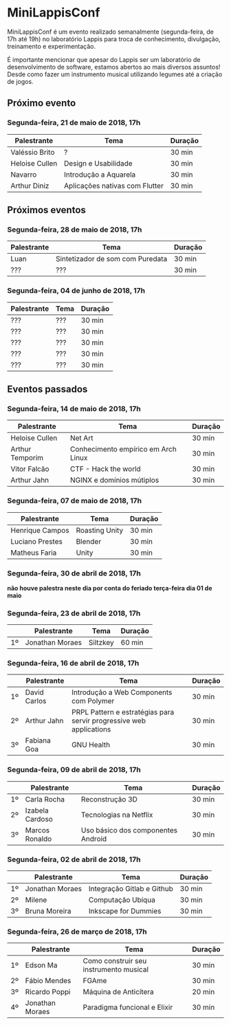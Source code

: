 # MiniLappisConf

MiniLappisConf é um evento realizado semanalmente (segunda-feira, de 17h até
19h) no laboratório Lappis para troca de conhecimento, divulgação, treinamento
e experimentação.

É importante mencionar que apesar do Lappis ser um laboratório de desenvolvimento de software,
estamos abertos ao mais diversos assuntos! Desde como fazer um instrumento musical utilizando
legumes até a criação de jogos.

## Próximo evento

### Segunda-feira, 21 de maio de 2018, 17h

| Palestrante     | Tema                                    | Duração |
| --------------- | --------------------------------------- | ------- |
| Valéssio Brito  | ?                                       | 30 min  |
| Heloise Cullen  | Design e Usabilidade                    | 30 min  |
| Navarro         | Introdução a Aquarela                   | 30 min  |
| Arthur Diniz    | Aplicações nativas com Flutter          | 30 min  |

## Próximos eventos

### Segunda-feira, 28 de maio de 2018, 17h

| Palestrante     | Tema                                    | Duração |
| --------------- | --------------------------------------- | ------- |
| Luan            | Sintetizador de som com Puredata        | 30 min  |
| ???             | ???                                     | 30 min  |

### Segunda-feira, 04 de junho de 2018, 17h

| Palestrante     | Tema                                    | Duração |
| --------------- | --------------------------------------- | ------- |
| ???             | ???                                     | 30 min  |
| ???             | ???                                     | 30 min  |
| ???             | ???                                     | 30 min  |
| ???             | ???                                     | 30 min  |
| ???             | ???                                     | 30 min  |

## Eventos passados

### Segunda-feira, 14 de maio de 2018, 17h

| Palestrante     | Tema                                    | Duração |
| --------------- | --------------------------------------- | ------- |
| Heloise Cullen  | Net Art                                 | 30 min  |
| Arthur Temporim | Conhecimento empírico em Arch Linux     | 30 min  |
| Vitor Falcão    | CTF - Hack the world                    | 30 min  |
| Arthur Jahn     | NGINX e domínios mútiplos               | 30 min  |

### Segunda-feira, 07 de maio de 2018, 17h

| Palestrante     | Tema                                    | Duração |
| --------------- | --------------------------------------- | ------- |
| Henrique Campos | Roasting Unity                          | 30 min  |
| Luciano Prestes | Blender                                 | 30 min  |
| Matheus Faria   | Unity                                   | 30 min  |

### Segunda-feira, 30 de abril de 2018, 17h

**não houve palestra neste dia por conta do feriado terça-feira dia 01 de maio**

### Segunda-feira, 23 de abril de 2018, 17h

|    | Palestrante     | Tema                                    | Duração |
| -- | --------------- | --------------------------------------- | ------- |
| 1º | Jonathan Moraes | Siltzkey                                | 60 min  |

### Segunda-feira, 16 de abril de 2018, 17h

|    | Palestrante     | Tema                                    | Duração |
| -- | --------------- | --------------------------------------- | ------- |
| 1º | David Carlos    | Introdução a Web Components com Polymer | 30 min  |
| 2º | Arthur Jahn     | PRPL Pattern e estratégias para servir progressive web applications | 30 min |
| 3º | Fabiana Goa     | GNU Health                              | 30 min  |

### Segunda-feira, 09 de abril de 2018, 17h

|    | Palestrante     | Tema                               | Duração |
| -- | --------------- | ---------------------------------- | ------- |
| 1º | Carla Rocha     | Reconstrução 3D                    | 30 min  |
| 2º | Izabela Cardoso | Tecnologias na Netflix             | 30 min  |
| 3º | Marcos Ronaldo  | Uso básico dos componentes Android | 30 min  |

### Segunda-feira, 02 de abril de 2018, 17h

|    | Palestrante     | Tema                         | Duração |
| -- | --------------- | ---------------------------- | ------- |
| 1º | Jonathan Moraes | Integração Gitlab e Github   | 30 min  |
| 2º | Milene          | Computação Ubíqua            | 30 min  |
| 3º | Bruna Moreira   | Inkscape for Dummies         | 30 min  |

### Segunda-feira, 26 de março de 2018, 17h

|    | Palestrante     | Tema                                   | Duração |
| -- | --------------- | -------------------------------------- | ------- |
| 1º | Edson Ma        | Como construir seu instrumento musical | 30 min  |
| 2º | Fábio Mendes    | FGAme                                  | 30 min  |
| 3º | Ricardo Poppi   | Máquina de Anticítera                  | 20 min  |
| 4º | Jonathan Moraes | Paradigma funcional e Elixir           | 30 min  |
